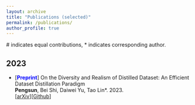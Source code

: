 ```yaml
---
layout: archive
title: "Publications (selected)"
permalink: /publications/
author_profile: true
---
```

  \# indicates equal contributions, \* indicates corresponding author.


## 2023
- [<span style="color:blue"><strong>Preprint</strong></span>] On the Diversity and Realism of Distilled Dataset: An Efficient Dataset Distillation Paradigm <br> 
  **Pengsun**, Bei Shi, Daiwei Yu, Tao Lin*. 2023.<br>
  [[arXiv](https://arxiv.org/abs/2312.03526)][[Github](https://github.com/LINs-lab/RDED)]